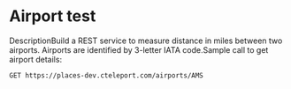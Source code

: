 # Airport test

DescriptionBuild a REST service to measure distance in miles between two airports. Airports are identified by 3-letter IATA code.Sample call to get airport details:

```
GET https://places-dev.cteleport.com/airports/AMS
```

